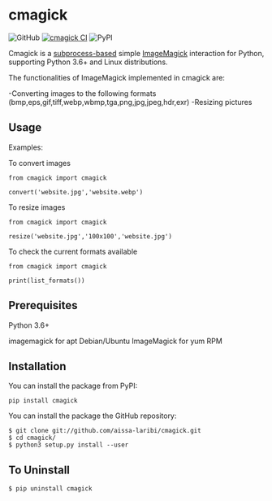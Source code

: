 # cmagick

![GitHub](https://img.shields.io/github/license/aissa-laribi/cmagick)
[![cmagick CI](https://github.com/aissa-laribi/cmagick/actions/workflows/python-app.yml/badge.svg)](https://github.com/aissa-laribi/cmagick/actions/workflows/python-app.yml)
![PyPI](https://img.shields.io/pypi/v/cmagick?color=blue)

Cmagick is a <a href="https://docs.python.org/3.8/library/subprocess.html">subprocess-based</a> simple <a href ="https://www.imagemagick.org/">ImageMagick</a> interaction for Python, supporting Python 3.6+ and Linux distributions. 

The functionalities of ImageMagick implemented in cmagick are:

-Converting images to the following formats (bmp,eps,gif,tiff,webp,wbmp,tga,png,jpg,jpeg,hdr,exr)
-Resizing pictures

## Usage

Examples:

To convert images
```
from cmagick import cmagick

convert('website.jpg','website.webp')
```
To resize images
```
from cmagick import cmagick

resize('website.jpg','100x100','website.jpg')
```
To check the current formats available
```
from cmagick import cmagick

print(list_formats())
```

## Prerequisites

Python 3.6+

imagemagick for apt Debian/Ubuntu
ImageMagick for yum RPM

## Installation 

You can install the package from PyPI:
```
pip install cmagick
```
You can install the package the GitHub repository:
```
$ git clone git://github.com/aissa-laribi/cmagick.git
$ cd cmagick/
$ python3 setup.py install --user
```
## To Uninstall
```
$ pip uninstall cmagick
```
